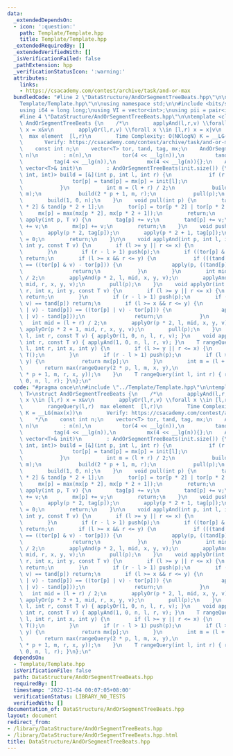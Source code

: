 ```yaml
---
data:
  _extendedDependsOn:
  - icon: ':question:'
    path: Template/Template.hpp
    title: Template/Template.hpp
  _extendedRequiredBy: []
  _extendedVerifiedWith: []
  _isVerificationFailed: false
  _pathExtension: hpp
  _verificationStatusIcon: ':warning:'
  attributes:
    links:
    - https://csacademy.com/contest/archive/task/and-or-max
  bundledCode: "#line 2 \"DataStructure/AndOrSegmentTreeBeats.hpp\"\n\n#line 2 \"\
    Template/Template.hpp\"\n\nusing namespace std;\n\n#include <bits/stdc++.h>\n\n\
    using i64 = long long;\nusing VI = vector<int>;\nusing pii = pair<int, int>;\n\
    #line 4 \"DataStructure/AndOrSegmentTreeBeats.hpp\"\n\ntemplate <class T>\nstruct\
    \ AndOrSegmentTreeBeats {\n    /*\n        applyAnd(l,r,v) \\forall x \\in [l,r)\
    \ x = x&v\n        applyOr(l,r,v) \\forall x \\in [l,r) x = x|v\n        rangeQuery(l,r)\
    \  max element  [l,r)\n        Time Complexity: O(NKlogN) K = __LG(max(x))\n \
    \       Verify: https://csacademy.com/contest/archive/task/and-or-max\n    */\n\
    \    const int n;\n    vector<T> tor, tand, tag, mx;\n    AndOrSegmentTreeBeats(int\
    \ n)\n        : n(n),\n          tor(4 << __lg(n)),\n          tand(4 << __lg(n)),\n\
    \          tag(4 << __lg(n)),\n          mx(4 << __lg(n)){};\n    AndOrSegmentTreeBeats(const\
    \ vector<T>& init)\n        : AndOrSegmentTreeBeats(init.size()) {\n        function<void(int,\
    \ int, int)> build = [&](int p, int l, int r) {\n            if (r - l == 1) {\n\
    \                tor[p] = tand[p] = mx[p] = init[l];\n                return;\n\
    \            }\n            int m = (l + r) / 2;\n            build(2 * p, l,\
    \ m);\n            build(2 * p + 1, m, r);\n            pull(p);\n        };\n\
    \        build(1, 0, n);\n    }\n    void pull(int p) {\n        tand[p] = tand[p\
    \ * 2] & tand[p * 2 + 1];\n        tor[p] = tor[p * 2] | tor[p * 2 + 1];\n   \
    \     mx[p] = max(mx[p * 2], mx[p * 2 + 1]);\n        return;\n    }\n    void\
    \ apply(int p, T v) {\n        tag[p] += v;\n        tand[p] += v;\n        tor[p]\
    \ += v;\n        mx[p] += v;\n        return;\n    }\n    void push(int p) {\n\
    \        apply(p * 2, tag[p]);\n        apply(p * 2 + 1, tag[p]);\n        tag[p]\
    \ = 0;\n        return;\n    }\n\n    void applyAnd(int p, int l, int r, int x,\
    \ int y, const T v) {\n        if (l >= y || r <= x) {\n            return;\n\
    \        }\n        if (r - l > 1) push(p);\n        if ((tor[p] & v) == tor[p])\
    \ return;\n        if (l >= x && r <= y) {\n            if (((tand[p] & v) - tand[p])\
    \ == ((tor[p] & v) - tor[p])) {\n                apply(p, ((tand[p] & v) - tand[p]));\n\
    \                return;\n            }\n        }\n        int mid = (l + r)\
    \ / 2;\n        applyAnd(p * 2, l, mid, x, y, v);\n        applyAnd(p * 2 + 1,\
    \ mid, r, x, y, v);\n        pull(p);\n    }\n    void applyOr(int p, int l, int\
    \ r, int x, int y, const T v) {\n        if (l >= y || r <= x) {\n           \
    \ return;\n        }\n        if (r - l > 1) push(p);\n        if ((tand[p] |\
    \ v) == tand[p]) return;\n        if (l >= x && r <= y) {\n            if (((tand[p]\
    \ | v) - tand[p]) == ((tor[p] | v) - tor[p])) {\n                apply(p, ((tand[p]\
    \ | v) - tand[p]));\n                return;\n            }\n        }\n     \
    \   int mid = (l + r) / 2;\n        applyOr(p * 2, l, mid, x, y, v);\n       \
    \ applyOr(p * 2 + 1, mid, r, x, y, v);\n        pull(p);\n    }\n    void applyOr(int\
    \ l, int r, const T v) { applyOr(1, 0, n, l, r, v); }\n    void applyAnd(int l,\
    \ int r, const T v) { applyAnd(1, 0, n, l, r, v); }\n    T rangeQuery(int p, int\
    \ l, int r, int x, int y) {\n        if (l >= y || r <= x) {\n            return\
    \ T();\n        }\n        if (r - l > 1) push(p);\n        if (l >= x && r <=\
    \ y) {\n            return mx[p];\n        }\n        int m = (l + r) / 2;\n \
    \       return max(rangeQuery(2 * p, l, m, x, y),\n                   rangeQuery(2\
    \ * p + 1, m, r, x, y));\n    }\n    T rangeQuery(int l, int r) { return rangeQuery(1,\
    \ 0, n, l, r); }\n};\n"
  code: "#pragma once\n\n#include \"../Template/Template.hpp\"\n\ntemplate <class\
    \ T>\nstruct AndOrSegmentTreeBeats {\n    /*\n        applyAnd(l,r,v) \\forall\
    \ x \\in [l,r) x = x&v\n        applyOr(l,r,v) \\forall x \\in [l,r) x = x|v\n\
    \        rangeQuery(l,r)  max element  [l,r)\n        Time Complexity: O(NKlogN)\
    \ K = __LG(max(x))\n        Verify: https://csacademy.com/contest/archive/task/and-or-max\n\
    \    */\n    const int n;\n    vector<T> tor, tand, tag, mx;\n    AndOrSegmentTreeBeats(int\
    \ n)\n        : n(n),\n          tor(4 << __lg(n)),\n          tand(4 << __lg(n)),\n\
    \          tag(4 << __lg(n)),\n          mx(4 << __lg(n)){};\n    AndOrSegmentTreeBeats(const\
    \ vector<T>& init)\n        : AndOrSegmentTreeBeats(init.size()) {\n        function<void(int,\
    \ int, int)> build = [&](int p, int l, int r) {\n            if (r - l == 1) {\n\
    \                tor[p] = tand[p] = mx[p] = init[l];\n                return;\n\
    \            }\n            int m = (l + r) / 2;\n            build(2 * p, l,\
    \ m);\n            build(2 * p + 1, m, r);\n            pull(p);\n        };\n\
    \        build(1, 0, n);\n    }\n    void pull(int p) {\n        tand[p] = tand[p\
    \ * 2] & tand[p * 2 + 1];\n        tor[p] = tor[p * 2] | tor[p * 2 + 1];\n   \
    \     mx[p] = max(mx[p * 2], mx[p * 2 + 1]);\n        return;\n    }\n    void\
    \ apply(int p, T v) {\n        tag[p] += v;\n        tand[p] += v;\n        tor[p]\
    \ += v;\n        mx[p] += v;\n        return;\n    }\n    void push(int p) {\n\
    \        apply(p * 2, tag[p]);\n        apply(p * 2 + 1, tag[p]);\n        tag[p]\
    \ = 0;\n        return;\n    }\n\n    void applyAnd(int p, int l, int r, int x,\
    \ int y, const T v) {\n        if (l >= y || r <= x) {\n            return;\n\
    \        }\n        if (r - l > 1) push(p);\n        if ((tor[p] & v) == tor[p])\
    \ return;\n        if (l >= x && r <= y) {\n            if (((tand[p] & v) - tand[p])\
    \ == ((tor[p] & v) - tor[p])) {\n                apply(p, ((tand[p] & v) - tand[p]));\n\
    \                return;\n            }\n        }\n        int mid = (l + r)\
    \ / 2;\n        applyAnd(p * 2, l, mid, x, y, v);\n        applyAnd(p * 2 + 1,\
    \ mid, r, x, y, v);\n        pull(p);\n    }\n    void applyOr(int p, int l, int\
    \ r, int x, int y, const T v) {\n        if (l >= y || r <= x) {\n           \
    \ return;\n        }\n        if (r - l > 1) push(p);\n        if ((tand[p] |\
    \ v) == tand[p]) return;\n        if (l >= x && r <= y) {\n            if (((tand[p]\
    \ | v) - tand[p]) == ((tor[p] | v) - tor[p])) {\n                apply(p, ((tand[p]\
    \ | v) - tand[p]));\n                return;\n            }\n        }\n     \
    \   int mid = (l + r) / 2;\n        applyOr(p * 2, l, mid, x, y, v);\n       \
    \ applyOr(p * 2 + 1, mid, r, x, y, v);\n        pull(p);\n    }\n    void applyOr(int\
    \ l, int r, const T v) { applyOr(1, 0, n, l, r, v); }\n    void applyAnd(int l,\
    \ int r, const T v) { applyAnd(1, 0, n, l, r, v); }\n    T rangeQuery(int p, int\
    \ l, int r, int x, int y) {\n        if (l >= y || r <= x) {\n            return\
    \ T();\n        }\n        if (r - l > 1) push(p);\n        if (l >= x && r <=\
    \ y) {\n            return mx[p];\n        }\n        int m = (l + r) / 2;\n \
    \       return max(rangeQuery(2 * p, l, m, x, y),\n                   rangeQuery(2\
    \ * p + 1, m, r, x, y));\n    }\n    T rangeQuery(int l, int r) { return rangeQuery(1,\
    \ 0, n, l, r); }\n};\n"
  dependsOn:
  - Template/Template.hpp
  isVerificationFile: false
  path: DataStructure/AndOrSegmentTreeBeats.hpp
  requiredBy: []
  timestamp: '2022-11-04 00:07:05+08:00'
  verificationStatus: LIBRARY_NO_TESTS
  verifiedWith: []
documentation_of: DataStructure/AndOrSegmentTreeBeats.hpp
layout: document
redirect_from:
- /library/DataStructure/AndOrSegmentTreeBeats.hpp
- /library/DataStructure/AndOrSegmentTreeBeats.hpp.html
title: DataStructure/AndOrSegmentTreeBeats.hpp
---
```

